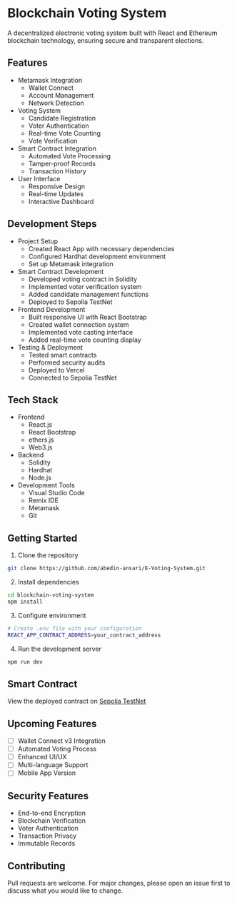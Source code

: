 # Blockchain Voting System

A decentralized electronic voting system built with React and Ethereum blockchain technology, ensuring secure and transparent elections.

## Features

- Metamask Integration
  - Wallet Connect
  - Account Management
  - Network Detection
- Voting System
  - Candidate Registration
  - Voter Authentication
  - Real-time Vote Counting
  - Vote Verification
- Smart Contract Integration
  - Automated Vote Processing
  - Tamper-proof Records
  - Transaction History
- User Interface
  - Responsive Design
  - Real-time Updates
  - Interactive Dashboard

## Development Steps

- Project Setup
  - Created React App with necessary dependencies
  - Configured Hardhat development environment
  - Set up Metamask integration
- Smart Contract Development
  - Developed voting contract in Solidity
  - Implemented voter verification system
  - Added candidate management functions
  - Deployed to Sepolia TestNet
- Frontend Development
  - Built responsive UI with React Bootstrap
  - Created wallet connection system
  - Implemented vote casting interface
  - Added real-time vote counting display
- Testing & Deployment
  - Tested smart contracts
  - Performed security audits
  - Deployed to Vercel
  - Connected to Sepolia TestNet

## Tech Stack

- Frontend
  - React.js
  - React Bootstrap
  - ethers.js
  - Web3.js
- Backend
  - Solidity
  - Hardhat
  - Node.js
- Development Tools
  - Visual Studio Code
  - Remix IDE
  - Metamask
  - Git

## Getting Started

1. Clone the repository

```bash
git clone https://github.com/abedin-ansari/E-Voting-System.git
```

2. Install dependencies

```bash
cd blockchain-voting-system
npm install
```

3. Configure environment

```bash
# Create .env file with your configuration
REACT_APP_CONTRACT_ADDRESS=your_contract_address
```

4. Run the development server

```bash
npm run dev
```

## Smart Contract

View the deployed contract on [Sepolia TestNet](https://sepolia.etherscan.io/address/0xe984f31e44273844f9b313d66ebed6eb8e73376d#code)

## Upcoming Features

- [ ] Wallet Connect v3 Integration
- [ ] Automated Voting Process
- [ ] Enhanced UI/UX
- [ ] Multi-language Support
- [ ] Mobile App Version

## Security Features

- End-to-end Encryption
- Blockchain Verification
- Voter Authentication
- Transaction Privacy
- Immutable Records

## Contributing

Pull requests are welcome. For major changes, please open an issue first to discuss what you would like to change.
